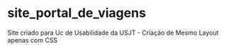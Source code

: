 # site_portal_de_viagens
Site criado para Uc de Usabilidade da USJT - Criação de Mesmo Layout apenas com CSS

